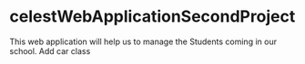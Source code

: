 # celestWebApplicationSecondProject
This web application will help us to manage the Students coming in our school.
Add car class 
